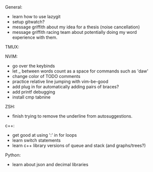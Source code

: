 General:
- learn how to use lazygit
- setup gitwatch?
- message griffith about my idea for a thesis (noise cancellation)
- message griffith racing team about potentially doing my word experience with them.

TMUX:

NVIM:
- go over the keybinds
- let _ between words count as a space for commands such as 'daw'
- change color of TODO comments
- practice relative line jumping with vim-be-good
- add plug in for automatically adding pairs of braces?
- add printf debugging
- install cmp tabnine

ZSH:
 - finish trying to remove the underline from autosuggestions.

c++:
- get good at using ':' in for loops
- learn switch statements
- learn c++ library versions of queue and stack (and graphs/trees?)

Python:
- learn about json and decimal libraries
